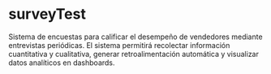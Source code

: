 # surveyTest
Sistema de encuestas para calificar el desempeño de vendedores mediante entrevistas periódicas. El sistema permitirá recolectar información cuantitativa y cualitativa, generar retroalimentación automática y visualizar datos analíticos en dashboards.
